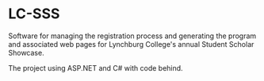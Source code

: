 LC-SSS
======
Software for managing the registration process and generating the program and associated web pages 
for Lynchburg College's annual Student Scholar Showcase.

The project using ASP.NET and C# with code behind.
